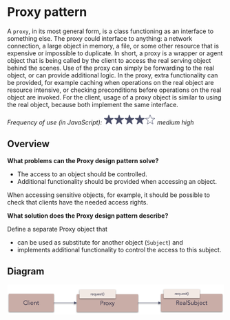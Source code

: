 # Proxy pattern

A `proxy`, in its most general form, is a class functioning as an interface to something else. The proxy could interface to anything: a network connection, a large object in memory, a file, or some other resource that is expensive or impossible to duplicate. In short, a proxy is a wrapper or agent object that is being called by the client to access the real serving object behind the scenes. Use of the proxy can simply be forwarding to the real object, or can provide additional logic. In the proxy, extra functionality can be provided, for example caching when operations on the real object are resource intensive, or checking preconditions before operations on the real object are invoked. For the client, usage of a proxy object is similar to using the real object, because both implement the same interface.

_Frequency of use (in JavaScript): ![medium high](../../assets/frequency/medium-high.png) medium high_

## Overview

**What problems can the Proxy design pattern solve?**

- The access to an object should be controlled.
- Additional functionality should be provided when accessing an object.

When accessing sensitive objects, for example, it should be possible to check that clients have the needed access rights.

**What solution does the Proxy design pattern describe?**

Define a separate Proxy object that

- can be used as substitute for another object (`Subject`) and
- implements additional functionality to control the access to this subject.

## Diagram

![proxy](../../assets/diagrams/proxy.png)
